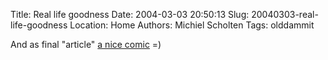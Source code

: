 Title: Real life goodness
Date: 2004-03-03 20:50:13
Slug: 20040303-real-life-goodness
Location: Home
Authors: Michiel Scholten
Tags: olddammit

<p>And as final "article" <a href="http://www.reallifecomics.com/daily.php?strip_id=1140">a nice comic</a> =)</p>